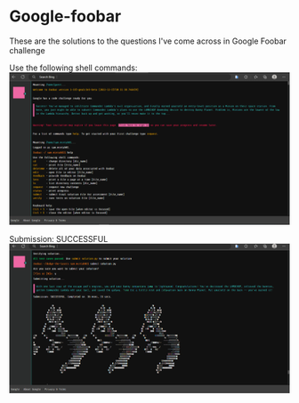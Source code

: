 # Google-foobar


These are the solutions to the questions I've come across in Google Foobar challenge

Use the following shell commands:
![Commands](foobar.png)


 Submission: SUCCESSFUL
![SUCCESSFUL](foobar1.png)

